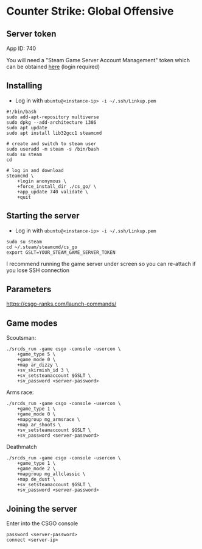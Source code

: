 # Counter Strike: Global Offensive

## Server token

App ID: 740

You will need a "Steam Game Server Account Management" token which can be obtained [here](https://steamcommunity.com/dev/managegameservers) (login required)

## Installing

- Log in with `ubuntu@<instance-ip> -i ~/.ssh/Linkup.pem`

```
#!/bin/bash
sudo add-apt-repository multiverse
sudo dpkg --add-architecture i386
sudo apt update
sudo apt install lib32gcc1 steamcmd

# create and switch to steam user
sudo useradd -m steam -s /bin/bash
sudo su steam
cd

# log in and download
steamcmd \
    +login anonymous \
    +force_install_dir ./cs_go/ \
    +app_update 740 validate \
    +quit
```

## Starting the server

- Log in with `ubuntu@<instance-ip> -i ~/.ssh/Linkup.pem`

```
sudo su steam
cd ~/.steam/steamcmd/cs_go
export GSLT=YOUR_STEAM_GAME_SERVER_TOKEN
```

I recommend running the game server under screen so you can re-attach if you lose SSH connection

## Parameters

https://csgo-ranks.com/launch-commands/

## Game modes

Scoutsman:
```
./srcds_run -game csgo -console -usercon \
    +game_type 5 \
    +game_mode 0 \
    +map ar_dizzy \
    +sv_skirmish_id 3 \
    +sv_setsteamaccount $GSLT \
    +sv_password <server-password>
```

Arms race:
```
./srcds_run -game csgo -console -usercon \
    +game_type 1 \
    +game_mode 0 \
    +mapgroup mg_armsrace \
    +map ar_shoots \
    +sv_setsteamaccount $GSLT \
    +sv_password <server-password>
```

Deathmatch
```
./srcds_run -game csgo -console -usercon \
    +game_type 1 \
    +game_mode 2 \
    +mapgroup mg_allclassic \
    +map de_dust \
    +sv_setsteamaccount $GSLT \
    +sv_password <server-password>
```

## Joining the server

Enter into the CSGO console
```
password <server-password>
connect <server-ip>
```
